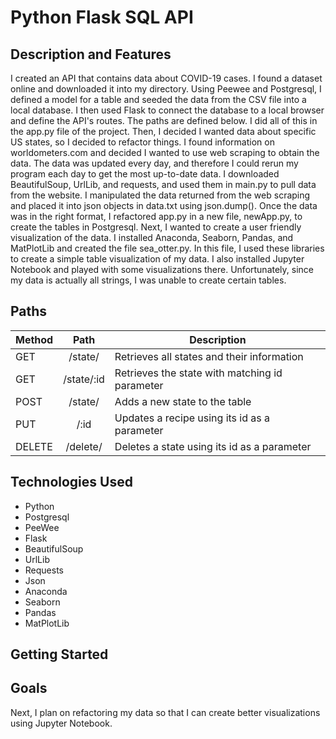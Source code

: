 # Python Flask SQL API

## Description and Features

I created an API that contains data about COVID-19 cases. I found a dataset online and downloaded it into my directory. Using Peewee and Postgresql, I defined a model for a table and seeded the data from the CSV file into a local database. I then used Flask to connect the database to a local browser and define the API's routes. The paths are defined below. I did all of this in the app.py file of the project.
Then, I decided I wanted data about specific US states, so I decided to refactor things. I found information on worldometers.com and decided I wanted to use web scraping to obtain the data. The data was updated every day, and therefore I could rerun my program each day to get the most up-to-date data. I downloaded BeautifulSoup, UrlLib, and requests, and used them in main.py to pull data from the website. I manipulated the data returned from the web scraping and placed it into json objects in data.txt using json.dump(). Once the data was in the right format, I refactored app.py in a new file, newApp.py, to create the tables in Postgresql.
Next, I wanted to create a user friendly visualization of the data. I installed Anaconda, Seaborn, Pandas, and MatPlotLib and created the file sea_otter.py. In this file, I used these libraries to create a simple table visualization of my data. I also installed Jupyter Notebook and played with some visualizations there. Unfortunately, since my data is actually all strings, I was unable to create certain tables.

## Paths

| Method |     Path     | Description                                    |
| ------ | :----------: | ---------------------------------------------- |
| GET    |   /state/    | Retrieves all states and their information     |
| GET    |  /state/:id  | Retrieves the state with matching id parameter |
| POST   |   /state/    | Adds a new state to the table                  |
| PUT    |     /:id     | Updates a recipe using its id as a parameter   |
| DELETE | /delete/<id> | Deletes a state using its id as a parameter    |

## Technologies Used

- Python
- Postgresql
- PeeWee
- Flask
- BeautifulSoup
- UrlLib
- Requests
- Json
- Anaconda
- Seaborn
- Pandas
- MatPlotLib

## Getting Started

## Goals

Next, I plan on refactoring my data so that I can create better visualizations using Jupyter Notebook.

